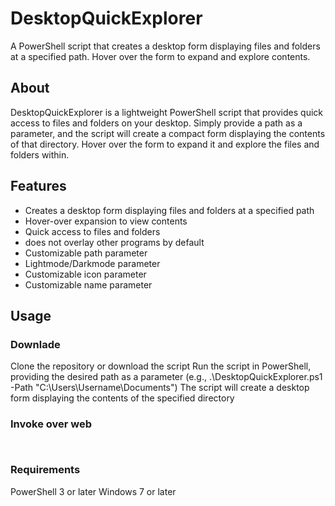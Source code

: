 # DesktopQuickExplorer
A PowerShell script that creates a desktop form displaying files and folders at a specified path. Hover over the form to expand and explore contents.
## About

DesktopQuickExplorer is a lightweight PowerShell script that provides quick access to files and folders on your desktop.
Simply provide a path as a parameter, and the script will create a compact form displaying the contents of that directory.
Hover over the form to expand it and explore the files and folders within.

## Features
- Creates a desktop form displaying files and folders at a specified path
- Hover-over expansion to view contents
- Quick access to files and folders
- does not overlay other programs by default
- Customizable path parameter
- Lightmode/Darkmode parameter
- Customizable icon parameter
- Customizable name parameter

## Usage
### Downlade
Clone the repository or download the script
Run the script in PowerShell, providing the desired path as a parameter (e.g., .\DesktopQuickExplorer.ps1 -Path "C:\Users\Username\Documents")
The script will create a desktop form displaying the contents of the specified directory

### Invoke over web
```


```

### Requirements
PowerShell 3 or later
Windows 7 or later
